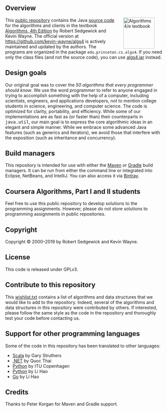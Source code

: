 ## Overview

<IMG SRC="http://algs4.cs.princeton.edu/cover.png"  align=right hspace=25 width=100 alt = "Algorithms 4/e textbook">
This <a href = "https://github.com/kevin-wayne/algs4">public repository</a>
contains the Java <a href = "http://algs4.cs.princeton.edu/code/">source code</a>
for the algorithms and clients in the textbook
<a href = "http://amzn.to/13VNJi7">Algorithms, 4th Edition</a> by Robert Sedgewick and Kevin Wayne.
The official version at <a href = "https://github.com/kevin-wayne/algs4">https://github.com/kevin-wayne/algs4</a>
is actively maintained and updated by the authors.
The programs are organized in the package <code>edu.princeton.cs.algs4</code>.
If you need only the class files (and not the source code), you can use
<a href = "http://algs4.cs.princeton.edu/code/algs4.jar">algs4.jar</a> instead.

<br>

## Design goals

Our original goal was to cover the <em>50 algorithms that every programmer should know</em>.
We use the word <em>programmer</em> to refer to anyone engaged in trying to accomplish
something with the help of a computer, including scientists, engineers, and applications
developers, not to mention college students in science, engineering, and computer science.
The code is optimized for clarity, portability, and efficiency. While some of our
implementations are as fast as (or faster than) their counterparts in <tt>java.util</tt>,
our main goal is to express the core algorithmic ideas in an elegant and simple manner.
While we embrace some advanced Java features (such as generics and iterators),
we avoid those that interfere with the exposition (such as inheritance and concurrency).

## Build managers

This repository is intended for use with either the <a href = "https://maven.apache.org">Maven</a>
or <a href = "https://gradle.org">Gradle</a> build managers.
It can be run from either the command line or integrated into
Eclipse, NetBeans, and IntelliJ.
You can also access it via <a href = "https://bintray.com/algs4/maven/algs4">Bintray</a>.

## Coursera Algorithms, Part I and II students

Feel free to use this public repository to develop solutions to the programming assignments.
However, please do not store solutions to programming assignments in public repositories.

## Copyright

Copyright &copy; 2000&ndash;2019 by Robert Sedgewick and Kevin Wayne.

## License

This code is released under GPLv3.

## Contribute to this repository

This <a href = "http://algs4.cs.princeton.edu/code/wishlist.txt">wishlist.txt</a>
contains a list of algorithms and data structures that we would
like to add to the repository. Indeed, several of the algorithms and
data structures in this repository were contributed by others. If interested, please
follow the same style as the code in the repository and thoroughly test your
code before contacting us.

## Support for other programming languages

Some of the code in this repository has been translated to other languages:

<ul>
<li><a href = "https://github.com/garyaiki/Scala-Algorithms">Scala</a> by Gary Struthers
<li><a href = "https://github.com/nguyenqthai/Algs4Net">.NET</a> by Quoc Thai
<li><a href = "https://github.com/itu-algorithms/itu.algs4">Python</a> by ITU Copenhagen
<li><a href = "https://github.com/shellfly/algs4-py">Python</a> by Li Hao
<li><a href = "https://github.com/shellfly/algo">Go</a> by Li Hao
</ul>

## Credits

Thanks to Peter Korgan for Maven and Gradle support.

